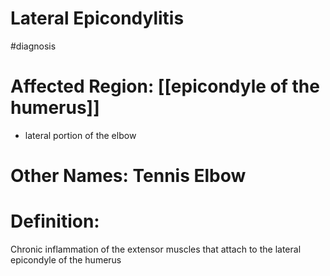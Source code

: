 # Lateral Epicondylitis 
#diagnosis

# Affected Region:  [[epicondyle of the humerus]]
- lateral portion of the elbow
# Other Names: Tennis Elbow
# Definition:
Chronic inflammation of the extensor muscles that attach to the lateral epicondyle of the humerus 

